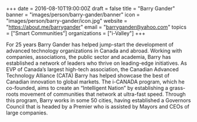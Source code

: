 +++
date = 2016-08-10T19:00:00Z
draft = false
title = "Barry Gander"
banner = "images/person/barry-gander/banner"
icon = "images/person/barry-gander/icon.jpg"
website = "https://about.me/barrygander"
email = "barrygander@yahoo.com"
topics = ["Smart Communities"]
organizations = ["i-Valley"]
+++

For 25 years Barry Gander has helped jump-start the development of advanced technology organizations in Canada and abroad. Working with companies, associations, the public sector and academia, Barry has established a network of leaders who thrive on leading-edge initiatives. As EVP of Canada’s largest high-tech association, the Canadian Advanced Technology Alliance (CATA) Barry has helped showcase the best of Canadian innovation to global markets. The i-CANADA program, which he co-founded, aims to create an “Intelligent Nation” by establishing a grass-roots movement of communities that network at ultra-fast speed. Through this program, Barry works in some 50 cities, having established a Governors Council that is headed by a Premier who is assisted by Mayors and CEOs of large companies.
